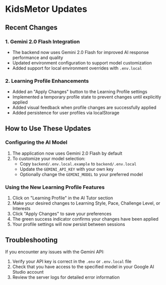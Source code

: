 # KidsMetor Updates

## Recent Changes

### 1. Gemini 2.0 Flash Integration

- The backend now uses Gemini 2.0 Flash for improved AI response performance and quality
- Updated environment configuration to support model customization
- Added support for local environment overrides with `.env.local`

### 2. Learning Profile Enhancements

- Added an "Apply Changes" button to the Learning Profile settings
- Implemented a temporary profile state to prevent changes until explicitly applied
- Added visual feedback when profile changes are successfully applied
- Added persistence for user profiles via localStorage

## How to Use These Updates

### Configuring the AI Model

1. The application now uses Gemini 2.0 Flash by default
2. To customize your model selection:
   - Copy `backend/.env.local.example` to `backend/.env.local`
   - Update the `GEMINI_API_KEY` with your own key
   - Optionally change the `GEMINI_MODEL` to your preferred model

### Using the New Learning Profile Features

1. Click on "Learning Profile" in the AI Tutor section
2. Make your desired changes to Learning Style, Pace, Challenge Level, or Interests
3. Click "Apply Changes" to save your preferences
4. The green success indicator confirms your changes have been applied
5. Your profile settings will now persist between sessions

## Troubleshooting

If you encounter any issues with the Gemini API:

1. Verify your API key is correct in the `.env` or `.env.local` file
2. Check that you have access to the specified model in your Google AI Studio account
3. Review the server logs for detailed error information
